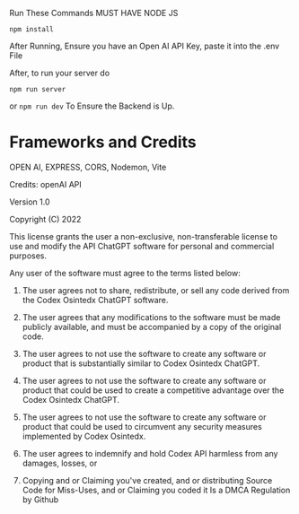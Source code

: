 Run These Commands 
 MUST HAVE NODE JS
 
`npm install`

After Running, Ensure you have an Open AI API Key, paste it into the .env File

After, to run your server do

`npm run server`

or `npm run dev` To Ensure the Backend is Up.


# Frameworks and Credits

OPEN AI, EXPRESS, CORS, Nodemon, Vite

Credits: openAI API

Version 1.0

Copyright (C) 2022

This license grants the user a non-exclusive, non-transferable license to use and modify the API ChatGPT software for personal and commercial purposes.

Any user of the software must agree to the terms listed below:

1. The user agrees not to share, redistribute, or sell any code derived from the Codex Osintedx ChatGPT software.

2. The user agrees that any modifications to the software must be made publicly available, and must be accompanied by a copy of the original code.

3. The user agrees to not use the software to create any software or product that is substantially similar to Codex Osintedx ChatGPT.

4. The user agrees to not use the software to create any software or product that could be used to create a competitive advantage over the Codex Osintedx ChatGPT.

5. The user agrees to not use the software to create any software or product that could be used to circumvent any security measures implemented by Codex Osintedx.

6. The user agrees to indemnify and hold Codex API harmless from any damages, losses, or

7. Copying and or Claiming you've created, and or distributing Source Code for Miss-Uses, and or Claiming you coded it Is a DMCA Regulation by Github
